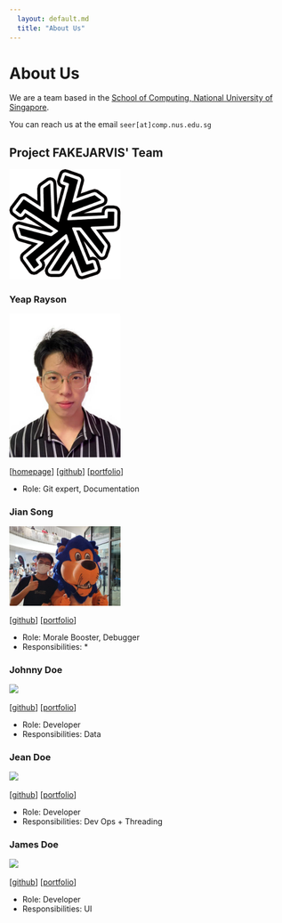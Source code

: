 ```yaml
---
  layout: default.md
  title: "About Us"
---
```


# About Us

We are a team based in the [School of Computing, National University of Singapore](http://www.comp.nus.edu.sg).

You can reach us at the email `seer[at]comp.nus.edu.sg`

## Project FAKEJARVIS' Team
<img src="images/fakejarvis.png" width="200px">

### Yeap Rayson

<img src="images/respirayson.png" width="200px">

[[homepage](http://linkedin.com/in/rayson-yeap)]
[[github](https://github.com/respirayson)]
[[portfolio](team/respirayson.md)]

* Role: Git expert, Documentation

### Jian Song

<img src="images/raydenlim.png" width="200px">

[[github](http://github.com/raydenlim)]
[[portfolio](team/raydenlim.md)]

* Role: Morale Booster, Debugger
* Responsibilities: *

### Johnny Doe

<img src="images/johndoe.png" width="200px">

[[github](http://github.com/johndoe)] [[portfolio](team/johndoe.md)]

* Role: Developer
* Responsibilities: Data

### Jean Doe

<img src="images/johndoe.png" width="200px">

[[github](http://github.com/johndoe)]
[[portfolio](team/johndoe.md)]

* Role: Developer
* Responsibilities: Dev Ops + Threading

### James Doe

<img src="images/johndoe.png" width="200px">

[[github](http://github.com/johndoe)]
[[portfolio](team/johndoe.md)]

* Role: Developer
* Responsibilities: UI

